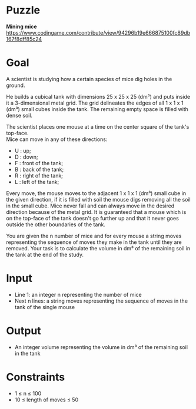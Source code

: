 # Puzzle
**Mining mice** https://www.codingame.com/contribute/view/94296b19e666875100fc89db167f8dff85c24

# Goal
A scientist is studying how a certain species of mice dig holes in the ground.

He builds a cubical tank with dimensions 25 x 25 x 25 (dm³) and puts inside it a 3-dimensional metal grid. The grid delineates the edges of all 1 x 1 x 1 (dm³) small cubes inside the tank. The remaining empty space is filled with dense soil.

The scientist places one mouse at a time on the center square of the tank's top-face.  
Mice can move in any of these directions:
- U : up;
- D : down;
- F : front of the tank;
- B : back of the tank;
- R : right of the tank;
- L : left of the tank;

Every move, the mouse moves to the adjacent 1 x 1 x 1 (dm³) small cube in the given direction, if it is filled with soil the mouse digs removing all the soil in the small cube. Mice never fall and can always move in the desired direction because of the metal grid. It is guaranteed that a mouse which is on the top-face of the tank doesn't go further up and that it never goes outside the other boundaries of the tank.

You are given the n number of mice and for every mouse a string moves representing the sequence of moves they make in the tank until they are removed. Your task is to calculate the volume in dm³ of the remaining soil in the tank at the end of the study.

# Input
* Line 1: an integer n representing the number of mice
* Next n lines: a string moves representing the sequence of moves in the tank of the single mouse

# Output
* An integer volume representing the volume in dm³ of the remaining soil in the tank

# Constraints
* 1 ≤ n ≤ 100
* 10 ≤ length of moves ≤ 50
